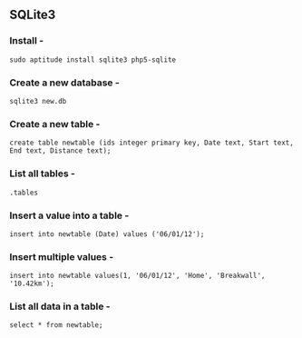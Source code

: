 ## SQLite3

### Install -

`sudo aptitude install sqlite3 php5-sqlite`

### Create a new database -

`sqlite3 new.db`

### Create a new table -

`create table newtable (ids integer primary key, Date text, Start text, End text, Distance text);`

### List all tables -

`.tables`

### Insert a value into a table -

`insert into newtable (Date) values ('06/01/12');`

### Insert multiple values -

`insert into newtable values(1, '06/01/12', 'Home', 'Breakwall', '10.42km');`

### List all data in a table -

`select * from newtable;`
